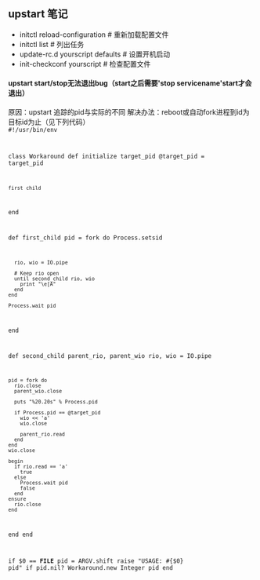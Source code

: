 upstart 笔记
---------

 * initctl reload-configuration # 重新加载配置文件
 * initctl list # 列出任务
 * update-rc.d yourscript defaults # 设置开机启动
 * init-checkconf yourscript # 检查配置文件


#### upstart start/stop无法退出bug（start之后需要'stop servicename'start才会退出）
原因：upstart 追踪的pid与实际的不同
解决办法：reboot或自动fork进程到id为目标id为止（见下列代码）
<code>
#!/usr/bin/env
 
class Workaround
  def initialize target_pid
    @target_pid = target_pid
 
    first_child
  end
 
  def first_child
    pid = fork do
      Process.setsid
 
      rio, wio = IO.pipe
 
      # Keep rio open
      until second_child rio, wio
        print "\e[A"
      end
    end
 
    Process.wait pid
  end
 
  def second_child parent_rio, parent_wio
    rio, wio = IO.pipe
 
    pid = fork do
      rio.close
      parent_wio.close
 
      puts "%20.20s" % Process.pid
 
      if Process.pid == @target_pid
        wio << 'a'
        wio.close
 
        parent_rio.read
      end
    end
    wio.close
 
    begin
      if rio.read == 'a'
        true
      else
        Process.wait pid
        false
      end
    ensure
      rio.close
    end
  end
end
 
if $0 == __FILE__
  pid = ARGV.shift
  raise "USAGE: #{$0} pid" if pid.nil?
  Workaround.new Integer pid
end
</code>
